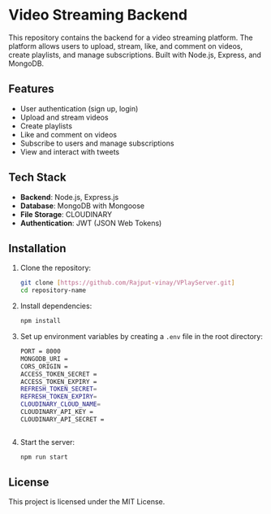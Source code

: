 # Video Streaming Backend

This repository contains the backend for a video streaming platform. The platform allows users to upload, stream, like, and comment on videos, create playlists, and manage subscriptions. Built with Node.js, Express, and MongoDB.

## Features
- User authentication (sign up, login)
- Upload and stream videos
- Create playlists
- Like and comment on videos
- Subscribe to users and manage subscriptions
- View and interact with tweets

## Tech Stack
- **Backend**: Node.js, Express.js
- **Database**: MongoDB with Mongoose
- **File Storage**: CLOUDINARY
- **Authentication**: JWT (JSON Web Tokens)


## Installation

1. Clone the repository:
    ```bash
    git clone [https://github.com/Rajput-vinay/VPlayServer.git]
    cd repository-name
    ```

2. Install dependencies:
    ```bash
    npm install
    ```

3. Set up environment variables by creating a `.env` file in the root directory:
    ```bash
   PORT = 8000
    MONGODB_URI =
    CORS_ORIGIN =
    ACCESS_TOKEN_SECRET = 
    ACCESS_TOKEN_EXPIRY = 
    REFRESH_TOKEN_SECRET=
    REFRESH_TOKEN_EXPIRY=
    CLOUDINARY_CLOUD_NAME=
    CLOUDINARY_API_KEY =
    CLOUDINARY_API_SECRET =



    ```

4. Start the server:
    ```bash
    npm run start
    ```


## License
This project is licensed under the MIT License.
